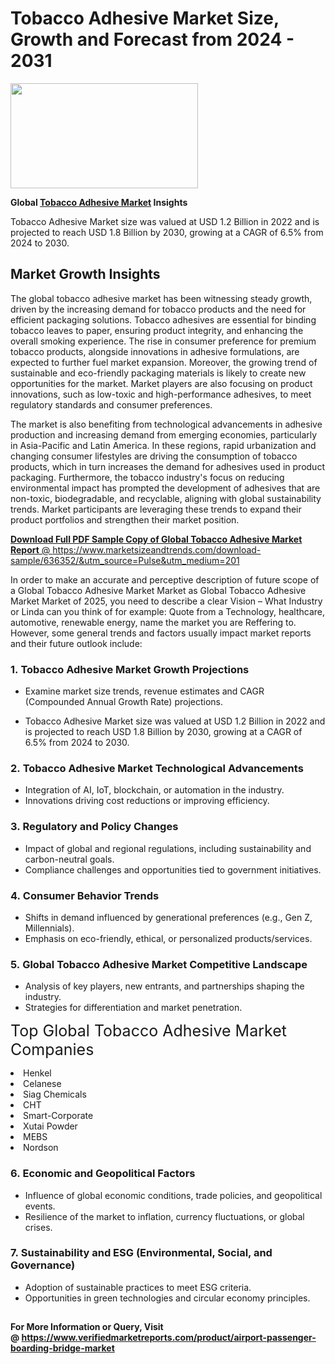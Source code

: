 <H1>Tobacco Adhesive Market Size, Growth and Forecast from 2024 - 2031</H1><img class="aligncenter size-medium wp-image-584254" src="https://thirdeyenews.in/wp-content/uploads/2024/09/Global-Market-Research-300x168.jpeg" alt="" width="300" height="168" /><p><strong>Global&nbsp;<a href="https://www.marketsizeandtrends.com/download-sample/636352/&amp;utm_source=Pulse&amp;utm_medium=201">Tobacco Adhesive Market</a> Insights</strong></p><p>Tobacco Adhesive Market size was valued at USD 1.2 Billion in 2022 and is projected to reach USD 1.8 Billion by 2030, growing at a CAGR of 6.5% from 2024 to 2030.</p><p><h2>Market Growth Insights</h2> <p>The global tobacco adhesive market has been witnessing steady growth, driven by the increasing demand for tobacco products and the need for efficient packaging solutions. Tobacco adhesives are essential for binding tobacco leaves to paper, ensuring product integrity, and enhancing the overall smoking experience. The rise in consumer preference for premium tobacco products, alongside innovations in adhesive formulations, are expected to further fuel market expansion. Moreover, the growing trend of sustainable and eco-friendly packaging materials is likely to create new opportunities for the market. Market players are also focusing on product innovations, such as low-toxic and high-performance adhesives, to meet regulatory standards and consumer preferences.</p> <p><a href="#sample-download"></a></p> <p>The market is also benefiting from technological advancements in adhesive production and increasing demand from emerging economies, particularly in Asia-Pacific and Latin America. In these regions, rapid urbanization and changing consumer lifestyles are driving the consumption of tobacco products, which in turn increases the demand for adhesives used in product packaging. Furthermore, the tobacco industry's focus on reducing environmental impact has prompted the development of adhesives that are non-toxic, biodegradable, and recyclable, aligning with global sustainability trends. Market participants are leveraging these trends to expand their product portfolios and strengthen their market position.</p> <p><a href="#more-info"></p><p><span class=""><strong>Download Full PDF Sample Copy of Global Tobacco Adhesive Market Report</strong> @ <a href="https://www.marketsizeandtrends.com/download-sample/636352/&amp;utm_source=Pulse&amp;utm_medium=201" target="_blank">https://www.marketsizeandtrends.com/download-sample/636352/&amp;utm_source=Pulse&amp;utm_medium=201</a></span></p><p>In order to make an accurate and perceptive description of future scope of a Global&nbsp;Tobacco Adhesive Market Market as Global&nbsp;Tobacco Adhesive Market Market of 2025, you need to describe a clear Vision &ndash; What Industry or Linda can you think of for example: Quote from a Technology, healthcare, automotive, renewable energy, name the market you are Reffering to. However, some general trends and factors usually impact market reports and their future outlook include:</p><h3>1.&nbsp;<strong>Tobacco Adhesive Market Growth Projections</strong></h3><ul><li>Examine market size trends, revenue estimates and CAGR (Compounded Annual Growth Rate) projections.</li><li><p>Tobacco Adhesive Market size was valued at USD 1.2 Billion in 2022 and is projected to reach USD 1.8 Billion by 2030, growing at a CAGR of 6.5% from 2024 to 2030.</p></li></ul><h3>2.&nbsp;<strong>Tobacco Adhesive Market Technological Advancements</strong></h3><ul><li>Integration of AI, IoT, blockchain, or automation in the industry.</li><li>Innovations driving cost reductions or improving efficiency.</li></ul><h3>3.&nbsp;<strong>Regulatory and Policy Changes</strong></h3><ul><li>Impact of global and regional regulations, including sustainability and carbon-neutral goals.</li><li>Compliance challenges and opportunities tied to government initiatives.</li></ul><h3>4.&nbsp;<strong>Consumer Behavior Trends</strong></h3><ul><li>Shifts in demand influenced by generational preferences (e.g., Gen Z, Millennials).</li><li>Emphasis on eco-friendly, ethical, or personalized products/services.</li></ul><h3>5.&nbsp;<strong>Global Tobacco Adhesive Market Competitive Landscape</strong></h3><ul><li>Analysis of key players, new entrants, and partnerships shaping the industry.</li><li>Strategies for differentiation and market penetration.</li></ul><p data-pm-slice="1 1 []"><span style="color: inherit; font-family: inherit; font-size: 25px;">Top Global Tobacco Adhesive Market Companies</span></p><div class="" data-test-id=""><p><li>Henkel</li><li> Celanese</li><li> Siag Chemicals</li><li> CHT</li><li> Smart-Corporate</li><li> Xutai Powder</li><li> MEBS</li><li> Nordson</li></p></div><h3>6.&nbsp;<strong>Economic and Geopolitical Factors</strong></h3><ul><li>Influence of global economic conditions, trade policies, and geopolitical events.</li><li>Resilience of the market to inflation, currency fluctuations, or global crises.</li></ul><h3>7.&nbsp;<strong>Sustainability and ESG (Environmental, Social, and Governance)</strong></h3><ul><li>Adoption of sustainable practices to meet ESG criteria.</li><li>Opportunities in green technologies and circular economy principles.</li></ul><h2><strong style="font-size: 14px;">For More Information or Query, Visit @&nbsp;</strong><a style="background-color: #ffffff; font-size: 14px;" href="https://www.marketsizeandtrends.com/report/tobacco-adhesive-market/" target="_blank">https://www.verifiedmarketreports.com/product/airport-passenger-boarding-bridge-market</a></h2>
